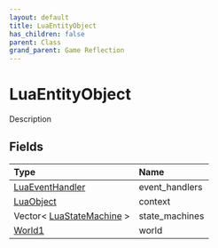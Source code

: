 ```yaml
---
layout: default
title: LuaEntityObject
has_children: false
parent: Class
grand_parent: Game Reflection
---
```

# LuaEntityObject
Description 

## Fields

| Type | Name |
|:-------------|:--------------|
| [LuaEventHandler](/docs/game-reflection/classes/lua_event_handler) | event_handlers |
| [LuaObject](/docs/game-reflection/classes/lua_object) | context |
| Vector< [LuaStateMachine](/docs/game-reflection/classes/lua_state_machine) > | state_machines |
| [World1](/docs/game-reflection/components/world1) | world |

